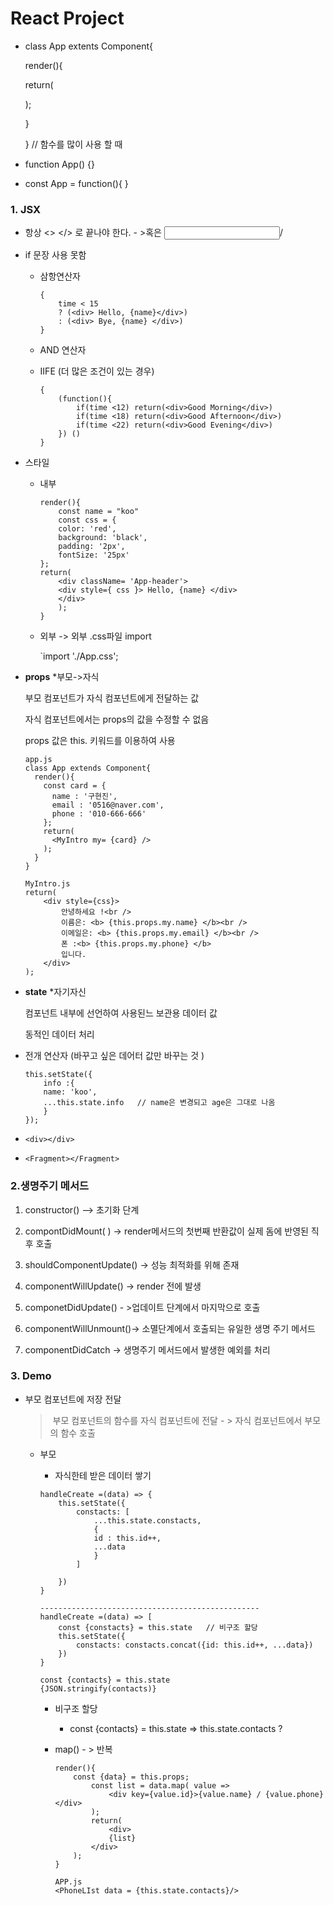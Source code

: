 # React Project 

- class  App  extents Component{

  render(){

  return(

  );

  }

  }        // 함수를 많이 사용 할 때 

- function  App() {}

- const App = function(){ }

### 1. JSX 

- 항상 <> </> 로 끝나야 한다. - >혹은 <input     />/

- if 문장 사용 못함  

  - 삼항연산자  

    ```
    {
        time < 15 
        ? (<div> Hello, {name}</div>) 
        : (<div> Bye, {name} </div>)
    }
    ```

  - AND 연산자

  - IIFE (더 많은 조건이 있는 경우)

    ```
    {
        (function(){
            if(time <12) return(<div>Good Morning</div>)
            if(time <18) return(<div>Good Afternoon</div>)
            if(time <22) return(<div>Good Evening</div>)
        }) ()
    }
    ```

- 스타일 

  - 내부

    ```
    render(){
        const name = "koo"
        const css = {
        color: 'red',
        background: 'black',
        padding: '2px',
        fontSize: '25px'
    };
    return(
        <div className= 'App-header'>
        <div style={ css }> Hello, {name} </div>
        </div>
        );
    }
    ```

  - 외부 -> 외부 .css파일 import  

    `import './App.css';

- **props** *부모->자식 

  부모 컴포넌트가 자식 컴포넌트에게 전달하는 값 

  자식 컴포넌트에서는 props의 값을 수정할 수 없음 

  props 값은 this. 키워드를 이용하여 사용

  ```
  app.js
  class App extends Component{
    render(){
      const card = {
        name : '구현진',
        email : '0516@naver.com',
        phone : '010-666-666'
      };
      return(
        <MyIntro my= {card} />
      );
    }
  }
  
  MyIntro.js
  return(
      <div style={css}>
          안녕하세요 !<br />
          이름은: <b> {this.props.my.name} </b><br />
          이메일은: <b> {this.props.my.email} </b><br />
          폰 :<b> {this.props.my.phone} </b>
          입니다.
      </div>
  );
  ```

  

- **state** *자기자신

  컴포넌트 내부에 선언하여 사용된느 보관용 데이터 값 

  동적인 데이터 처리

- 전개 연산자 (바꾸고 싶은 데어터 값만 바꾸는 것 )

  ```
  this.setState({
      info :{
      name: 'koo',
      ...this.state.info   // name은 변경되고 age은 그대로 나옴 
      }
  });
  ```
  
- `<div></div>`

- `<Fragment></Fragment>`

### 2.생명주기 메서드

1. constructor()    --> 초기화 단계 
2. compontDidMount( ) -> render메서드의 첫번째 반환값이 실제 돔에 반영된 직후 호출
3. shouldComponentUpdate() -> 성능 최적화를 위해 존재 
4. componentWillUpdate() -> render 전에 발생 
5. componetDidUpdate() - >업데이트 단계에서 마지막으로 호출
6. componentWillUnmount()-> 소멸단계에서 호출되는 유일한 생명 주기 메서드

7. componentDidCatch -> 생명주기 메서드에서 발생한 예외를 처리



### 3. Demo

- 부모 컴포넌트에 저장 전달 

  > ​	부모 컴포넌트의 함수를 자식 컴포넌트에 전달 - > 자식 컴포넌트에서 부모의 함수 호출

  - 부모

    - 자식한테 받은 데이터 쌓기

    ```
    handleCreate =(data) => {
        this.setState({
            constacts: [ 
                ...this.state.constacts,
                {
                id : this.id++,
                ...data
                }
            ]
    
        })
    }
    
    -------------------------------------------------
    handleCreate =(data) => [
        const {constacts} = this.state   // 비구조 할당 
        this.setState({
            constacts: constacts.concat({id: this.id++, ...data})
        })
    }
    
    const {contacts} = this.state
    {JSON.stringify(contacts)}
    ```

    - 비구조 할당 

      - const {contacts} = this.state   => this.state.contacts ?

    - map() - > 반복

      ```
      render(){
          const {data} = this.props;
              const list = data.map( value =>
                  <div key={value.id}>{value.name} / {value.phone} </div>
              );
              return(
                  <div>
                  {list}
              </div>
          );
      }
      
      APP.js
      <PhoneLIst data = {this.state.contacts}/>
      ```

      



